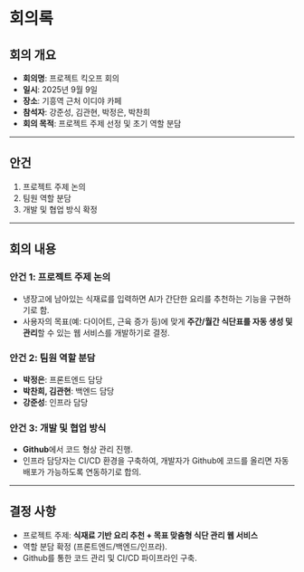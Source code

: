 # 회의록

## 회의 개요
- **회의명**: 프로젝트 킥오프 회의
- **일시**: 2025년 9월 9일
- **장소**: 기흥역 근처 이디야 카페
- **참석자**: 강준성, 김관현, 박정은, 박찬희
- **회의 목적**: 프로젝트 주제 선정 및 초기 역할 분담

---

## 안건
1. 프로젝트 주제 논의
2. 팀원 역할 분담
3. 개발 및 협업 방식 확정

---

## 회의 내용

### 안건 1: 프로젝트 주제 논의
- 냉장고에 남아있는 식재료를 입력하면 AI가 간단한 요리를 추천하는 기능을 구현하기로 함.  
- 사용자의 목표(예: 다이어트, 근육 증가 등)에 맞게 **주간/월간 식단표를 자동 생성 및 관리**할 수 있는 웹 서비스를 개발하기로 결정.

### 안건 2: 팀원 역할 분담
- **박정은**: 프론트엔드 담당  
- **박찬희, 김관현**: 백엔드 담당  
- **강준성**: 인프라 담당  

### 안건 3: 개발 및 협업 방식
- **Github**에서 코드 형상 관리 진행.  
- 인프라 담당자는 CI/CD 환경을 구축하여, 개발자가 Github에 코드를 올리면 자동 배포가 가능하도록 연동하기로 합의.  

---

## 결정 사항
- 프로젝트 주제: **식재료 기반 요리 추천 + 목표 맞춤형 식단 관리 웹 서비스**  
- 역할 분담 확정 (프론트엔드/백엔드/인프라).  
- Github를 통한 코드 관리 및 CI/CD 파이프라인 구축.  
